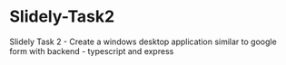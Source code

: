 # Slidely-Task2
Slidely Task 2 - Create a windows desktop application similar to google form with backend - typescript and express
